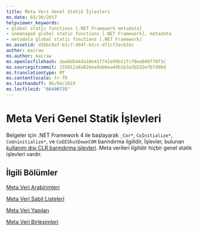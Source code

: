 ```yaml
---
title: Meta Veri Genel Statik İşlevleri
ms.date: 03/30/2017
helpviewer_keywords:
- global static functions [.NET Framework metadata]
- unmanaged global static functions [.NET Framework], metadata
- metadata global static functions [.NET Framework]
ms.assetid: d3bbc8a7-b1c7-494f-b1cc-d71cf2ecb1bc
author: mairaw
ms.author: mairaw
ms.openlocfilehash: daa0db44da10e41f742e99b11fcf8ea046f70f3c
ms.sourcegitcommit: 155012a8a826ee8ab6aa49b1b3a3b532e7b7d9bd
ms.translationtype: MT
ms.contentlocale: tr-TR
ms.lasthandoff: 06/04/2019
ms.locfileid: "66490735"
---
```

# <a name="metadata-global-static-functions"></a>Meta Veri Genel Statik İşlevleri
Belgeler için .NET Framework 4 ile başlayarak `_Cor*`, `CoInitialize*`, `CoUninitialize*`, ve `CoEEShutDownCOM` barındırma ilgilidir, İşlevler, bulunan [kullanım dışı CLR barındırma işlevleri](../../../../docs/framework/unmanaged-api/hosting/deprecated-clr-hosting-functions.md). Meta verileri ilgilidir hiçbir genel statik işlevleri vardır.  
  
## <a name="related-sections"></a>İlgili Bölümler  
 [Meta Veri Arabirimleri](../../../../docs/framework/unmanaged-api/metadata/metadata-interfaces.md)  
  
 [Meta Veri Sabit Listeleri](../../../../docs/framework/unmanaged-api/metadata/metadata-enumerations.md)  
  
 [Meta Veri Yapıları](../../../../docs/framework/unmanaged-api/metadata/metadata-structures.md)  
  
 [Meta Veri Birleşimleri](../../../../docs/framework/unmanaged-api/metadata/metadata-unions.md)

